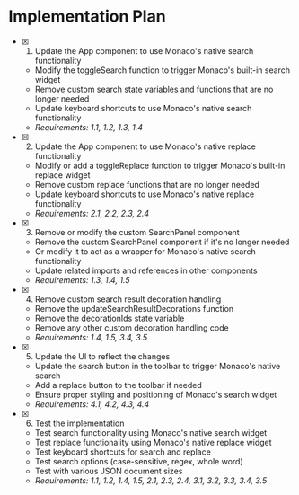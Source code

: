 # Implementation Plan

- [x] 1. Update the App component to use Monaco's native search functionality


  - Modify the toggleSearch function to trigger Monaco's built-in search widget
  - Remove custom search state variables and functions that are no longer needed
  - Update keyboard shortcuts to use Monaco's native search functionality
  - _Requirements: 1.1, 1.2, 1.3, 1.4_

- [x] 2. Update the App component to use Monaco's native replace functionality


  - Modify or add a toggleReplace function to trigger Monaco's built-in replace widget
  - Remove custom replace functions that are no longer needed
  - Update keyboard shortcuts to use Monaco's native replace functionality
  - _Requirements: 2.1, 2.2, 2.3, 2.4_

- [x] 3. Remove or modify the custom SearchPanel component



  - Remove the custom SearchPanel component if it's no longer needed
  - Or modify it to act as a wrapper for Monaco's native search functionality
  - Update related imports and references in other components
  - _Requirements: 1.3, 1.4, 1.5_

- [x] 4. Remove custom search result decoration handling



  - Remove the updateSearchResultDecorations function
  - Remove the decorationIds state variable
  - Remove any other custom decoration handling code
  - _Requirements: 1.4, 1.5, 3.4, 3.5_

- [x] 5. Update the UI to reflect the changes




  - Update the search button in the toolbar to trigger Monaco's native search
  - Add a replace button to the toolbar if needed
  - Ensure proper styling and positioning of Monaco's search widget
  - _Requirements: 4.1, 4.2, 4.3, 4.4_

- [x] 6. Test the implementation





  - Test search functionality using Monaco's native search widget
  - Test replace functionality using Monaco's native replace widget
  - Test keyboard shortcuts for search and replace
  - Test search options (case-sensitive, regex, whole word)
  - Test with various JSON document sizes
  - _Requirements: 1.1, 1.2, 1.4, 1.5, 2.1, 2.3, 2.4, 3.1, 3.2, 3.3, 3.4, 3.5_